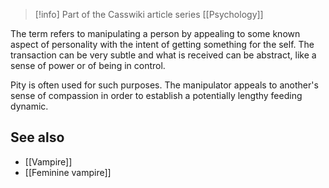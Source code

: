 > [!info] Part of the Casswiki article series [[Psychology]]

The term refers to manipulating a person by appealing to some known aspect of personality with the intent of getting something for the self. The transaction can be very subtle and what is received can be abstract, like a sense of power or of being in control.

Pity is often used for such purposes. The manipulator appeals to another's sense of compassion in order to establish a potentially lengthy feeding dynamic.

See also
--------

*   [[Vampire]]
*   [[Feminine vampire]]